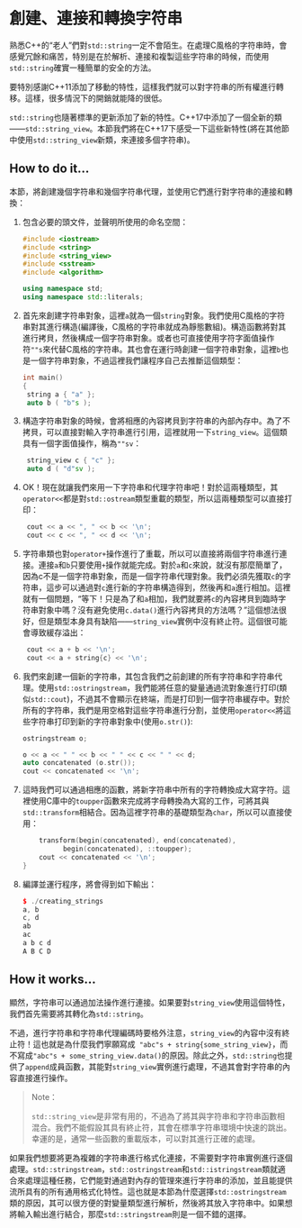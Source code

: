 # 創建、連接和轉換字符串

熟悉C++的“老人”們對`std::string`一定不會陌生。在處理C風格的字符串時，會感覺冗餘和痛苦，特別是在於解析、連接和複製這些字符串的時候，而使用`std::string`確實一種簡單的安全的方法。

要特別感謝C++11添加了移動的特性，這樣我們就可以對字符串的所有權進行轉移。這樣，很多情況下的開銷就能降的很低。

`std::string`也隨著標準的更新添加了新的特性。C++17中添加了一個全新的類——`std::string_view`。本節我們將在C++17下感受一下這些新特性(將在其他節中使用`std::string_view`新類，來連接多個字符串)。

## How to do it...

本節，將創建幾個字符串和幾個字符串代理，並使用它們進行對字符串的連接和轉換：

1. 包含必要的頭文件，並聲明所使用的命名空間：

   ```c++
   #include <iostream>
   #include <string>
   #include <string_view>
   #include <sstream>
   #include <algorithm>
   
   using namespace std; 
   using namespace std::literals;
   ```

2. 首先來創建字符串對象，這裡`a`就為一個`string`對象。我們使用C風格的字符串對其進行構造(編譯後，C風格的字符串就成為靜態數組)。構造函數將對其進行拷貝，然後構成一個字符串對象。或者也可直接使用字符字面值操作符`""s`來代替C風格的字符串。其也會在運行時創建一個字符串對象，這裡`b`也是一個字符串對象，不過這裡我們讓程序自己去推斷這個類型：

   ```c++
   int main()
   {
   	string a { "a" };
   	auto b ( "b"s ); 
   ```

3. 構造字符串對象的時候，會將相應的內容拷貝到字符串的內部內存中。為了不拷貝，可以直接對輸入字符串進行引用，這裡就用一下`string_view`。這個類具有一個字面值操作，稱為`""sv`：

   ```c++
   	string_view c { "c" };
   	auto d ( "d"sv );
   ```

4. OK！現在就讓我們來用一下字符串和代理字符串吧！對於這兩種類型，其`operator<<`都是對`std::ostream`類型重載的類型，所以這兩種類型可以直接打印：

   ```c++
   	cout << a << ", " << b << '\n';
   	cout << c << ", " << d << '\n'; 
   ```

5. 字符串類也對`operator+`操作進行了重載，所以可以直接將兩個字符串進行連接。連接`a`和`b`只要使用`+`操作就能完成。對於`a`和`c`來說，就沒有那麼簡單了，因為c不是一個字符串對象，而是一個字符串代理對象。我們必須先獲取`c`的字符串，這步可以通過對`c`進行新的字符串構造得到，然後再和`a`進行相加。這裡就有一個問題，“等下！只是為了和`a`相加，我們就要將`c`的內容拷貝到臨時字符串對象中嗎？沒有避免使用`c.data()`進行內容拷貝的方法嗎？”這個想法很好，但是類型本身具有缺陷——`string_view`實例中沒有終止符。這個很可能會導致緩存溢出：

   ```c++
   	cout << a + b << '\n';
   	cout << a + string{c} << '\n'; 
   ```

6. 我們來創建一個新的字符串，其包含我們之前創建的所有字符串和字符串代理。使用`std::ostringstream`，我們能將任意的變量通過流對象進行打印(類似`std::cout`)，不過其不會顯示在終端，而是打印到一個字符串緩存中。對於所有的字符串，我們是用空格對這些字符串進行分割，並使用`operator<<`將這些字符串打印到新的字符串對象中(使用`o.str()`):

   ```c++
   ostringstream o;
   
   o << a << " " << b << " " << c << " " << d;
   auto concatenated (o.str());
   cout << concatenated << '\n';
   ```

7. 這時我們可以通過相應的函數，將新字符串中所有的字符轉換成大寫字符。這裡使用C庫中的`toupper`函數來完成將字母轉換為大寫的工作，可將其與`std::transform`相結合。因為這裡字符串的基礎類型為`char`，所以可以直接使用：

   ```c++
       transform(begin(concatenated), end(concatenated),
       		 begin(concatenated), ::toupper);
       cout << concatenated << '\n';
   }
   ```

8. 編譯並運行程序，將會得到如下輸出：

   ```c++
   $ ./creating_strings
   a, b
   c, d
   ab
   ac
   a b c d
   A B C D
   ```

## How it works...

顯然，字符串可以通過加法操作進行連接。如果要對`string_view`使用這個特性，我們首先需要將其轉化為`std::string`。

不過，進行字符串和字符串代理編碼時要格外注意，`string_view`的內容中沒有終止符！這也就是為什麼我們寧願寫成` "abc"s + string{some_string_view}`，而不寫成`"abc"s + some_string_view.data()`的原因。除此之外，`std::string`也提供了`append`成員函數，其能對`string_view`實例進行處理，不過其會對字符串的內容直接進行操作。

> Note：
>
> `std::string_view`是非常有用的，不過為了將其與字符串和字符串函數相混合。我們不能假設其具有終止符，其會在標準字符串環境中快速的跳出。幸運的是，通常一些函數的重載版本，可以對其進行正確的處理。

如果我們想要將更為複雜的字符串進行格式化連接，不需要對字符串實例進行逐個處理。`std::stringstream`，`std::ostringstream`和`std::istringstream`類就適合來處理這種任務，它們能對通過對內存的管理來進行字符串的添加，並且能提供流所具有的所有通用格式化特性。這也就是本節為什麼選擇`std::ostringstream`類的原因，其可以很方便的對變量類型進行解析，然後將其放入字符串中。如果想將輸入輸出進行結合，那麼`std::stringstream`則是一個不錯的選擇。